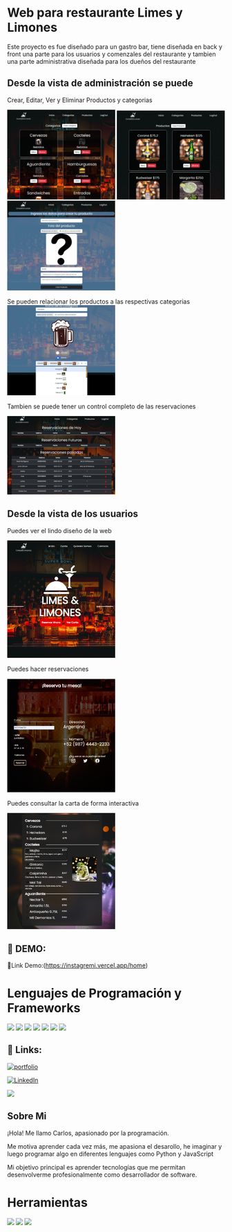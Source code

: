 # Web para restaurante Limes y Limones

Este proyecto es fue diseñado para un gastro bar, tiene diseñada en back y front una parte para los usuarios y comenzales del restaurante y tambien una parte administrativa diseñada para los dueños del restaurante 

## Desde la vista de administración se puede

Crear, Editar, Ver y Eliminar Productos y categorias

<img src="./readmeImg/categoryView.png" width="250px">
<img src="./readmeImg/productView.png" width="250px">
<img src="./readmeImg/createProduct.png" width="250px">

Se pueden relacionar los productos a las respectivas categorias 
<img src="./readmeImg/productCategory.png" width="250px">

Tambien se puede tener un control completo de las reservaciones 

<img src="./readmeImg/reservations.png" width="250px">


## Desde la vista de los usuarios

Puedes ver el lindo diseño de la web

<img src="./readmeImg/desingWeb.png" width="250px">

Puedes hacer reservaciones

<img src="./readmeImg/makeReservation.png" width="250px">

Puedes consultar la carta de forma interactiva

<img src="./readmeImg/product.png" width="250px">


## 🔗 DEMO:

🤖Link Demo:(https://instagremi.vercel.app/home)

# Lenguajes de Programación y Frameworks
<div>
  <img src="https://cdn-icons-png.flaticon.com/512/1051/1051277.png" width="40px">
  <img src="https://cdn-icons-png.flaticon.com/512/732/732190.png" width="40px">
<img src="https://upload.wikimedia.org/wikipedia/commons/thumb/9/96/Sass_Logo_Color.svg/1280px-Sass_Logo_Color.svg.png" width="40px">
    <img src="https://upload.wikimedia.org/wikipedia/commons/thumb/b/b2/Bootstrap_logo.svg/1280px-Bootstrap_logo.svg.png" width="40px">
  <img src="https://cdn-icons-png.flaticon.com/512/5968/5968292.png" width="40px">
    <img src="https://www.soat.fr/assets/images/formation/NodeJS.png" width="40px">
  <img src="https://cdn-icons-png.flaticon.com/512/1126/1126012.png" width="40px">
</div>


## 🔗 Links:
[![portfolio](https://img.shields.io/badge/my_portfolio-000?style=for-the-badge&logo=ko-fi&logoColor=white)](https://carloscruz.vercel.app)

[![LinkedIn](https://img.shields.io/badge/LinkedIn-%230077B5.svg?logo=linkedin&logoColor=white)](https://www.linkedin.com/in/carlos-jose-cruz-luengas/)

<a href="mailto:carlosjose445566@gmail.com?"><img src="https://img.shields.io/badge/gmail-%23DD0031.svg?&style=for-the-badge&logo=gmail&logoColor=white"/></a>


## Sobre Mi 

¡Hola! Me llamo Carlos, apasionado por la programación.

Me motiva aprender cada vez más, me apasiona el desarollo, he imaginar y luego programar algo en diferentes lenguajes como Python y JavaScript

Mi objetivo principal es aprender tecnologías que me permitan desenvolverme profesionalmente como desarrollador de software.

# Herramientas
<div>
  <img src="https://i.pinimg.com/originals/00/f4/05/00f40564d281eee8dbb931024b8e6975.png" width="40px">
  <img src="https://cdn.freebiesupply.com/logos/large/2x/git-icon-logo-png-transparent.png" width="40px">
  <img src="https://cdn-icons-png.flaticon.com/512/919/919847.png" width="40px">
</div>